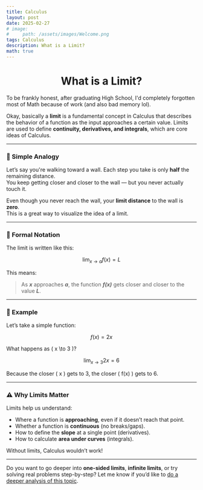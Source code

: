 ```yaml
---
title: Calculus
layout: post
date: 2025-02-27
# image:
#     path: /assets/images/Welcome.png
tags: Calculus
description: What is a Limit?
math: true
---
```


<h1 align="center">What is a Limit?</h1>

To be frankly honest, after graduating High School, I'd completely forgotten most of Math because of work (and also bad memory lol).

Okay, basically a **limit** is a fundamental concept in Calculus that describes the behavior of a function as the input approaches a certain value. Limits are used to define **continuity, derivatives, and integrals**, which are core ideas of Calculus.

---

### 📌 Simple Analogy

Let’s say you're walking toward a wall. Each step you take is only **half** the remaining distance.  
You keep getting closer and closer to the wall — but you never actually touch it.  

Even though you never reach the wall, your **limit distance** to the wall is **zero**.  
This is a great way to visualize the idea of a limit.

---

### 📐 Formal Notation

The limit is written like this:

$$
\lim_{x \to a} f(x) = L
$$

This means:

> As ***x*** approaches ***a***, the function ***f(x)*** gets closer and closer to the value ***L***.

---

### 🧮 Example

Let’s take a simple function:

$$
f(x) = 2x
$$

What happens as \( x \to 3 \)?

$$
\lim_{x \to 3} 2x = 6
$$

Because the closer \( x \) gets to 3, the closer \( f(x) \) gets to 6.

---

### ⚠️ Why Limits Matter

Limits help us understand:

- Where a function is **approaching**, even if it doesn’t reach that point.
- Whether a function is **continuous** (no breaks/gaps).
- How to define the **slope** at a single point (derivatives).
- How to calculate **area under curves** (integrals).

Without limits, Calculus wouldn’t work!

---

Do you want to go deeper into **one-sided limits**, **infinite limits**, or try solving real problems step-by-step? Let me know if you’d like to [do a deeper analysis of this topic](dr).
